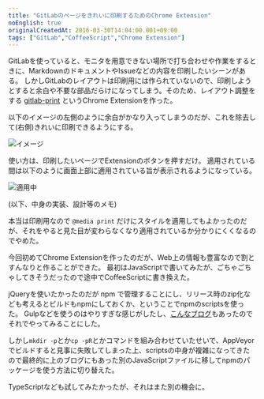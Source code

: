 ```yaml
---
title: "GitLabのページをきれいに印刷するためのChrome Extension"
noEnglish: true
originalCreatedAt: 2016-03-30T14:04:00.001+09:00
tags: ["GitLab","CoffeeScript","Chrome Extension"]
---
```

GitLabを使っていると、モニタを用意できない場所で打ち合わせや作業をするときに、MarkdownのドキュメントやIssueなどの内容を印刷したいシーンがある。
しかしGitLabのレイアウトは印刷用には作られていないので、印刷しようとすると余白や不要な部品だらけになってしまう。そのため、レイアウト調整をする [gitlab-print](https://github.com/ksoichiro/gitlab-print) というChrome Extensionを作った。

以下のイメージの左側のように余白がかなり入ってしまうのだが、これを除去して(右側)きれいに印刷できるようにする。

![イメージ](/img/2016-03-gitlabchrome-extension_1.png "screenshot.png")

<!--more-->

使い方は、印刷したいページでExtensionのボタンを押すだけ。
適用されている間は以下のように画面上部に適用されている旨が表示されるようになっている。

![適用中](/img/2016-03-gitlabchrome-extension_2.png "screenshot2.png")

(以下、中身の実装、設計等のメモ)

本当は印刷用なので `@media print` だけにスタイルを適用してもよかったのだが、それをやると見た目が変わらなくなり適用されているか分かりにくくなるのでやめた。

今回初めてChrome Extensionを作ったのだが、Web上の情報も豊富なので割とすんなりと作ることができた。
最初はJavaScriptで書いてみたが、ごちゃごちゃしてきそうだったので途中でCoffeeScriptに書き換えた。

jQueryを使いたかったのだが npm で管理することにし、リリース時のzip化なども考えるとビルドもnpmにしておくか、ということでnpmのscriptsを使った。
Gulpなどを使うのはやりすぎな感じがしたし、[こんなブログ](https://medium.freecodecamp.com/why-i-left-gulp-and-grunt-for-npm-scripts-3d6853dd22b8#.b2fqnm2pf)もあったのでそれでやってみることにした。

しかし`mkdir -p`とか`cp -pR`とかコマンドを組み合わせていたせいで、AppVeyorでビルドすると見事に失敗してしまった上、scriptsの中身が複雑になってきたので最終的に上のブログにもあった別のJavaScriptファイルに移してnpmのパッケージを使う方法に切り替えた。

TypeScriptなども試してみたかったが、それはまた別の機会に。
